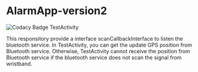 # AlarmApp-version2

![Codacy Badge][codacy-img]
TestActivity


This responsitory provide a interface scanCallbackInterface to listen the bluetooth service. In TestActivity, you can get the update GPS position from Bluetooth service. Otherwise, TestActivity cannot receive the position from Bluetooth service if the bluetooth service does not scan the signal from wristband.

[codacy-img]: 
https://preview.ibb.co/gmRpKf/1.png
